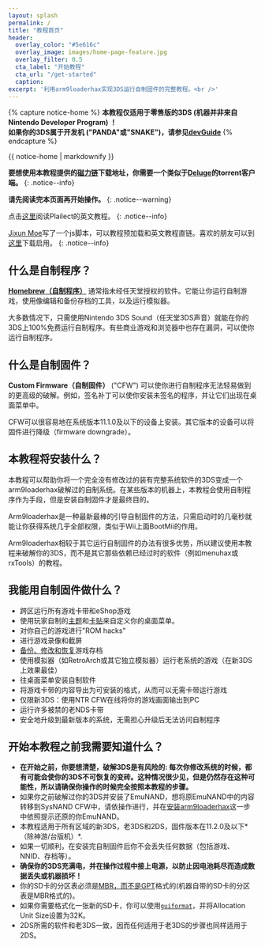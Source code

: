 ```yaml
---
layout: splash
permalink: /
title: "教程首页"
header:
  overlay_color: "#5e616c"
  overlay_image: images/home-page-feature.jpg
  overlay_filter: 0.5
  cta_label: "开始教程"
  cta_url: "/get-started"
  caption:
excerpt: '利用arm9loaderhax实现3DS运行自制固件的完整教程。<br />'
---
```


{% capture notice-home %}
**本教程仅适用于零售版的3DS (机器并非来自Nintendo Developer Program) ！    
如果你的3DS属于开发机 ("PANDA"或"SNAKE")，请参见[devGuide](https://dev.3ds.guide)**
{% endcapture %}

<div class="notice--danger">{{ notice-home | markdownify }}</div>

**要想使用本教程提供的[磁力链](https://zh.wikipedia.org/zh-hans/%E7%A3%81%E5%8A%9B%E9%93%BE%E6%8E%A5)下载地址，你需要一个类似于[Deluge](http://dev.deluge-torrent.org/wiki/Download)的torrent客户端。**
{: .notice--info}

**请先阅读完本页面再开始操作。**
{: .notice--warning}

点击[这里](https://3ds.guide/)阅读Plailect的英文教程。
{: .notice--info}

[Jixun Moe](https://github.com/JixunMoe)写了一个js脚本，可以教程预加载和英文教程直链。喜欢的朋友可以到[这里](https://greasyfork.org/zh-CN/scripts/26309-3ds-guide-streamlined)下载启用。
{: .notice--info}

## 什么是自制程序？

[**Homebrew（自制程序）**](https://en.wikipedia.org/wiki/List_of_homebrew_video_games) 通常指未经任天堂授权的软件。它能让你运行自制游戏，使用像编辑和备份存档的工具，以及运行模拟器。

大多数情况下，只需使用Nintendo 3DS Sound（任天堂3DS声音）就能在你的3DS上100%免费运行自制程序。有些商业游戏和浏览器中也存在漏洞，可以使你运行自制程序。

## 什么是自制固件？

**Custom Firmware（自制固件）** ("CFW") 可以使你进行自制程序无法轻易做到的更高级的破解。例如，签名补丁可以使你安装未签名的程序，并让它们出现在桌面菜单中。

CFW可以很容易地在系统版本11.1.0及以下的设备上安装。其它版本的设备可以将固件进行降级（firmware downgrade）。

## 本教程将安装什么？

本教程可以帮助你将一个完全没有修改过的装有完整系统软件的3DS变成一个arm9loaderhax破解过的自制系统。在某些版本的机器上，本教程会使用自制程序作为手段，但是安装自制固件才是最终目的。

Arm9loaderhax是一种最新最棒的引导自制固件的方法，只需启动时的几毫秒就能让你获得系统几乎全部权限，类似于Wii上面BootMii的作用。

Arm9loaderhax相较于其它运行自制固件的办法有很多优势，所以建议使用本教程来破解你的3DS，而不是其它那些依赖已经过时的软件（例如menuhax或rxTools）的教程。

## 我能用自制固件做什么？

+ 跨区运行所有游戏卡带和eShop游戏
+ 使用玩家自制的[主题](https://3dsthem.es/)和[卡贴](https://badges.3dsthem.es/)来自定义你的桌面菜单。
+ 对你自己的游戏进行"ROM hacks"
+ 进行游戏录像和截屏
+ [备份、修改和恢复](https://gbatemp.net/threads/release-jks-savemanager-homebrew-cia-save-manager.413143/)游戏存档
+ 使用模拟器（如RetroArch或其它独立模拟器）运行老系统的游戏（在新3DS上效果最佳）
+ 往桌面菜单安装自制软件
+ 将游戏卡带的内容导出为可安装的格式，从而可以无需卡带运行游戏
+ 仅限新3DS：使用NTR CFW在线将你的游戏画面输出到PC
+ 运行许多被禁的老NDS卡带
+ 安全地升级到最新版本的系统，无需担心升级后无法访问自制程序

## 开始本教程之前我需要知道什么？

+ **在开始之前，你要想清楚，破解3DS是有风险的: 每次你修改系统的时候，都有可能会使你的3DS不可恢复的变砖。这种情况很少见，但是仍然存在这种可能性，所以请确保你操作的时候完全按照本教程的步骤。**
+ 如果你之前破解过你的3DS并安装了EmuNAND，想将原EmuNAND中的内容转移到SysNAND CFW中，请依操作进行，并在[安装arm9loaderhax](installing-arm9loaderhax)这一步中依照提示还原的你EmuNAND。
+ 本教程适用于所有区域的新3DS，老3DS和2DS，固件版本在11.2.0及以下*（除神游/台版机）*.
+ 如果一切顺利，在安装完自制固件后你不会丢失任何数据（包括游戏、NNID、存档等）。
+ **确保你的3DS充满电，并在操作过程中接上电源，以防止因电池耗尽而造成数据丢失或机器损坏！**
+ 你的SD卡的分区表必须是[MBR，而不是GPT](http://www.howtogeek.com/245610/)格式的(机器自带的SD卡的分区表是MBR格式的)。
+ 如果你需要格式化一张新的SD卡，你可以使用[`guiformat`](http://www.ridgecrop.demon.co.uk/index.htm?guiformat.htm)，并将Allocation Unit Size设置为32K。
+ 2DS所需的软件和老3DS一致，因而任何适用于老3DS的步骤也同样适用于2DS。
